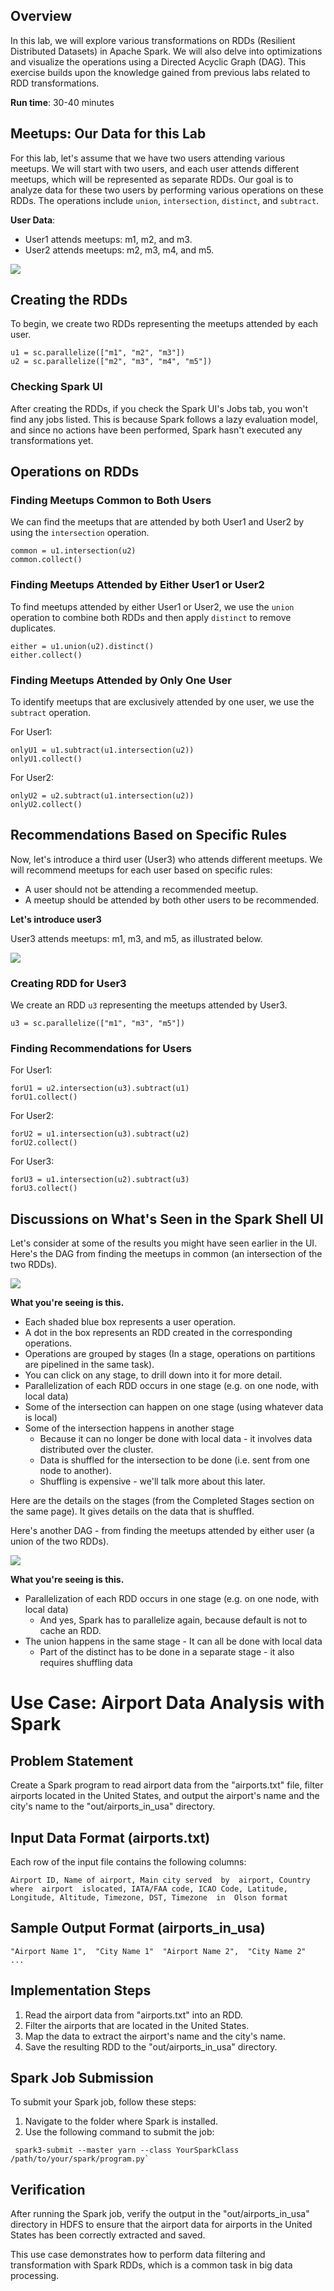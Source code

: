 ## Overview

In this lab, we will explore various transformations on RDDs (Resilient Distributed Datasets) in Apache Spark. We will also delve into optimizations and visualize the operations using a Directed Acyclic Graph (DAG). This exercise builds upon the knowledge gained from previous labs related to RDD transformations.

**Run time**: 30-40 minutes


## Meetups: Our Data for this Lab

For this lab, let's assume that we have two users attending various meetups. We will start with two users, and each user attends different meetups, which will be represented as separate RDDs. Our goal is to analyze data for these two users by performing various operations on these RDDs. The operations include `union`, `intersection`, `distinct`, and `subtract`.

**User Data**:

-   User1 attends meetups: m1, m2, and m3.
-   User2 attends meetups: m2, m3, m4, and m5.

![](https://lh5.googleusercontent.com/arp8M6y9V0HOmCp1kvuiD2DROdpMTJDtU7vcnnHaoFEcUF0I56E7FKnXrLQdRWDtybxHPDezow8EXV0sRXeI8_0qsDV1xWAWpYlcYFjJB0V_oU1DDjndlHuWw3KcH5-8NyPU2Zc7mw2JbHSsEo_67mo)

  

## Creating the RDDs

To begin, we create two RDDs representing the meetups attended by each user.

```
u1 = sc.parallelize(["m1", "m2", "m3"])
u2 = sc.parallelize(["m2", "m3", "m4", "m5"])
```

### Checking Spark UI

After creating the RDDs, if you check the Spark UI's Jobs tab, you won't find any jobs listed. This is because Spark follows a lazy evaluation model, and since no actions have been performed, Spark hasn't executed any transformations yet.

## Operations on RDDs

### Finding Meetups Common to Both Users

We can find the meetups that are attended by both User1 and User2 by using the `intersection` operation.

```
common = u1.intersection(u2)
common.collect()
```

### Finding Meetups Attended by Either User1 or User2

To find meetups attended by either User1 or User2, we use the `union` operation to combine both RDDs and then apply `distinct` to remove duplicates.

```
either = u1.union(u2).distinct()
either.collect()
```

### Finding Meetups Attended by Only One User

To identify meetups that are exclusively attended by one user, we use the `subtract` operation.

For User1:

```
onlyU1 = u1.subtract(u1.intersection(u2))
onlyU1.collect()
```

For User2:

```
onlyU2 = u2.subtract(u1.intersection(u2))
onlyU2.collect()
```

## Recommendations Based on Specific Rules

Now, let's introduce a third user (User3) who attends different meetups. We will recommend meetups for each user based on specific rules:

-   A user should not be attending a recommended meetup.
-   A meetup should be attended by both other users to be recommended.

**Let's introduce user3**

User3 attends meetups: m1, m3, and m5, as illustrated below.

![](https://lh4.googleusercontent.com/QwwkfCtNq0BxgYcCuHfikCEs-dTpi61XyX7Md3z8cEc60llPVYX6DkiBl6eOZkrLGEKJJVdwCFR-q8D1hVxex9w07NaJ64b0Sv3sp3_NlaifMgrXQRGsuFf2K7fEVKk8-QRxgZms2tTlPxFBv90jPi4)

### Creating RDD for User3

We create an RDD `u3` representing the meetups attended by User3.

```
u3 = sc.parallelize(["m1", "m3", "m5"])
```

### Finding Recommendations for Users

For User1:

```
forU1 = u2.intersection(u3).subtract(u1)
forU1.collect()
```

For User2:

```
forU2 = u1.intersection(u3).subtract(u2)
forU2.collect()
```

For User3:

```
forU3 = u1.intersection(u2).subtract(u3)
forU3.collect()
```


## Discussions on What's Seen in the Spark Shell UI

Let's consider at some of the results you might have seen earlier in the UI. Here's the DAG from finding the meetups in common (an intersection of the two RDDs).

![](https://lh6.googleusercontent.com/--eU9KKevvTA33WJwtGkzZ8HkB7Ohm6LAJWJoOe_RSNLgIthhlMk6dWQI8wzAWspm8dwzgpqXad4joIskEaChvvrfHFgy1cD0jagp2YGSmSniOwzzCvXTJl-ZGhmEabIKZXtC4LfO2MtzQTqtCVJXNc)

**What you're seeing is this.**

 - Each shaded blue box represents a user operation.
 - A dot in the box represents an RDD created in the corresponding operations.
 - Operations are grouped by stages (In a stage, operations on partitions are pipelined in the same task).
 - You can click on any stage, to drill down into it for more detail.
 - Parallelization of each RDD occurs in one stage (e.g. on one node, with local data)
 - Some of the intersection can happen on one stage (using whatever data is local)
 - Some of the intersection happens in another stage
	 - Because it can no longer be done with local data - it involves data distributed over the cluster.
	 - Data is shuffled for the intersection to be done (i.e. sent from one node to another).
	 - Shuffling is expensive - we'll talk more about this later.

Here are the details on the stages (from the Completed Stages section on the same page). It gives details on the data that is shuffled. 

Here's another DAG - from finding the meetups attended by either user (a union of the two RDDs).
  
![](https://lh3.googleusercontent.com/HkdaEfuTpJU5vCaJggqLBVjeA-fWw35MmuC0OLSGbyjdU6z8aPMn6VKwUtQIcB1U61gxHS-L3TmlPjigX1cOwTnKhhX6DnUvAGkAmjvAtWTVP4jofG-U0t2YJ9M1_KhUemE94J-FYgTTXVbakAy56zk)

**What you're seeing is this.**

 -  Parallelization of each RDD occurs in one stage (e.g. on one node, with local data)
	 - And yes, Spark has to parallelize again, because default is not to cache an RDD.
- The union happens in the same stage - It can all be done with local data
	- Part of the distinct has to be done in a separate stage - it also requires shuffling data


# Use Case: Airport Data Analysis with Spark

## Problem Statement

Create a Spark program to read airport data from the "airports.txt" file, filter airports located in the United States, and output the airport's name and the city's name to the "out/airports_in_usa" directory.

## Input Data Format (airports.txt)

Each row of the input file contains the following columns:

```
Airport ID, Name of airport, Main city served  by  airport, Country  where  airport  islocated, IATA/FAA code, ICAO Code, Latitude, Longitude, Altitude, Timezone, DST, Timezone  in  Olson format
```

## Sample Output Format (airports_in_usa)

```
"Airport Name 1",  "City Name 1"  "Airport Name 2",  "City Name 2"  ...
```
## Implementation Steps

1.  Read the airport data from "airports.txt" into an RDD.
2.  Filter the airports that are located in the United States.
3.  Map the data to extract the airport's name and the city's name.
4.  Save the resulting RDD to the "out/airports_in_usa" directory.

## Spark Job Submission

To submit your Spark job, follow these steps:

1.  Navigate to the folder where Spark is installed.
2.  Use the following command to submit the job:

```
 spark3-submit --master yarn --class YourSparkClass /path/to/your/spark/program.py`
```

## Verification

After running the Spark job, verify the output in the "out/airports_in_usa" directory in HDFS to ensure that the airport data for airports in the United States has been correctly extracted and saved.

This use case demonstrates how to perform data filtering and transformation with Spark RDDs, which is a common task in big data processing.